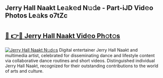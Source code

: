 ## Jerry Hall Naakt Le𝚊k𝚎d N𝚞𝚍e - Part-iJD Vid𝚎o Photos Le𝚊ks o7tZc

# <h2><a href="http://fb84d3.evod.top/?m=Jerry+Hall+Naakt">🔗 👉🔴 Jerry Hall Naakt Vid𝚎o Ph𝚘t𝚘s</a></h2>

[![Jerry Hall Naakt N𝚞d𝚎s](https://i.imgur.com/8V9OHl7.gif)](http://fb84d3.evod.top/?m=Jerry+Hall+Naakt)
Digital entertainer Jerry Hall Naakt and multimedia artist, celebrated for disseminating dance and lifestyle content via collaborative dance routines and short videos. Distinguished individual Jerry Hall Naakt, recognized for their outstanding contributions to the world of arts and culture. 
